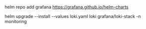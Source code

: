 helm repo add grafana https://grafana.github.io/helm-charts

helm upgrade --install --values loki.yaml loki grafana/loki-stack -n monitoring